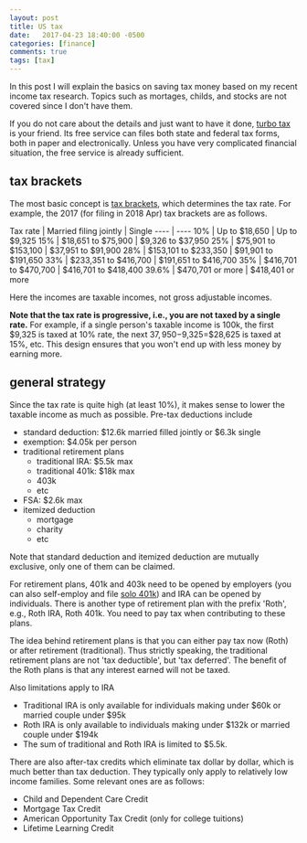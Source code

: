 ```yaml
---
layout: post
title: US tax
date:   2017-04-23 18:40:00 -0500
categories: [finance]
comments: true
tags: [tax]
---
```


In this post I will explain the basics on saving tax money based on my recent income tax research.
Topics such as mortages, childs, and stocks are not covered since I don't have them.

If you do not care about the details and just want to have it done, [turbo tax](https://turbotax.intuit.com/) is your friend.
Its free service can files both state and federal tax forms, both in paper and electronically.
Unless you have very complicated financial situation, the free service is already sufficient.

## tax brackets

The most basic concept is [tax brackets](http://www.bankrate.com/finance/taxes/tax-brackets.aspx), which determines the tax rate.
For example, the 2017 (for filing in 2018 Apr) tax brackets are as follows.

 Tax rate  |  Married filing jointly | Single
 ---- | ----
 10% |  Up to $18,650 | Up to $9,325
 15% |  $18,651 to $75,900  | $9,326 to $37,950
 25% |  $75,901 to $153,100 | $37,951 to $91,900
 28% |  $153,101 to $233,350  | $91,901 to $191,650
 33% |  $233,351 to $416,700  | $191,651 to $416,700
 35% |  $416,701 to $470,700  | $416,701 to $418,400
 39.6% | $470,701 or more |  $418,401 or more

Here the incomes are taxable incomes, not gross adjustable incomes.

**Note that the tax rate is progressive, i.e., you are not taxed by a single rate.**
For example, if a single person's taxable income is 100k, the first $9,325 is taxed at 10% rate, the next $37,950-$9,325=$28,625 is taxed at 15%, etc.
This design ensures that you won't end up with less money by earning more.

## general strategy

Since the tax rate is quite high (at least 10%), it makes sense to lower the taxable income as much as possible.
Pre-tax deductions include

* standard deduction: $12.6k married filled jointly or $6.3k single
* exemption: $4.05k per person
* traditional retirement plans
    * traditional IRA: $5.5k max
    * traditional 401k: $18k max
    * 403k
    * etc
* FSA: $2.6k max
* itemized deduction
    * mortgage
    * charity
    * etc

Note that standard deduction and itemized deduction are mutually exclusive, only one of them can be claimed.

For retirement plans, 401k and 403k need to be opened by employers (you can also self-employ and file [solo 401k](https://en.wikipedia.org/wiki/Solo_401(k))) and IRA can be opened by individuals.
There is another type of retirement plan with the prefix 'Roth', e.g., Roth IRA, Roth 401k.
You need to pay tax when contributing to these plans.

The idea behind retirement plans is that you can either pay tax now (Roth) or after retirement (traditional).
Thus strictly speaking, the traditional retirement plans are not 'tax deductible', but 'tax deferred'.
The benefit of the Roth plans is that any interest earned will not be taxed.

Also limitations apply to IRA

* Traditional IRA is only available for individuals making under $60k or married couple under $95k
* Roth IRA is only available to individuals making under $132k or married couple under $194k
* The sum of traditional and Roth IRA is limited to $5.5k.

There are also after-tax credits which eliminate tax dollar by dollar, which is much better than tax deduction.
They typically only apply to relatively low income families.
Some relevant ones are as follows:

* Child and Dependent Care Credit
* Mortgage Tax Credit
* American Opportunity Tax Credit (only for college tuitions)
* Lifetime Learning Credit
